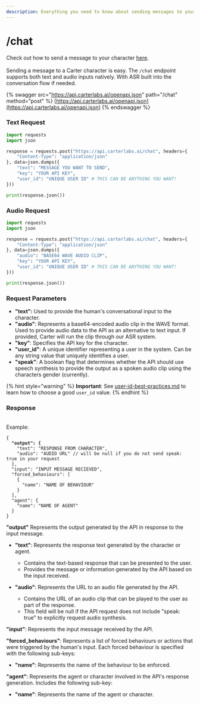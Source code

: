 ```yaml
---
description: Everything you need to know about sending messages to your character.
---
```


# /chat

Check out how to send a message to your character [here](../quick-start/unity.md). \
\
Sending a message to a Carter character is easy. The `/chat` endpoint supports both text and audio inputs natively. With ASR built into the conversation flow if needed.

{% swagger src="https://api.carterlabs.ai/openapi.json" path="/chat" method="post" %}
[https://api.carterlabs.ai/openapi.json](https://api.carterlabs.ai/openapi.json)
{% endswagger %}

### Text Request

```python
import requests
import json

response = requests.post("https://api.carterlabs.ai/chat", headers={
    "Content-Type": "application/json"
}, data=json.dumps({
    "text": "MESSAGE YOU WANT TO SEND",
    "key": "YOUR API KEY",
    "user_id": "UNIQUE USER ID" # THIS CAN BE ANYTHING YOU WANT!
}))

print(response.json())
```

### Audio Request

```python
import requests
import json

response = requests.post("https://api.carterlabs.ai/chat", headers={
    "Content-Type": "application/json"
}, data=json.dumps({
    "audio": "BASE64 WAVE AUDIO CLIP",
    "key": "YOUR API KEY",
    "user_id": "UNIQUE USER ID" # THIS CAN BE ANYTHING YOU WANT!
}))

print(response.json())
```

### Request Parameters

* **"text":** Used to provide the human's conversational input to the character.
* **"audio"**: Represents a base64-encoded audio clip in the WAVE format. Used to provide audio data to the API as an alternative to text input. If provided, Carter will run the clip through our ASR system.
* **"key"**: Specifies the API key for the character.&#x20;
* **"user\_id"**: A unique identifier representing a user in the system. Can be any string value that uniquely identifies a user.
* **"speak"**: A boolean flag that determines whether the API should use speech synthesis to provide the output as a spoken audio clip using the characters gender (currently).

{% hint style="warning" %}
**Important**: See [user-id-best-practices.md](../concepts/user/user-id-best-practices.md "mention") to learn how to choose a good `user_id` value.
{% endhint %}

### Response

\
Example:

<pre class="language-json"><code class="lang-json">{
<strong>  "output": {
</strong>    "text": "RESPONSE FROM CHARACTER",
    "audio": "AUDIO URL" // will be null if you do not send speak: true in your request
  },
  "input": "INPUT MESSAGE RECIEVED",
  "forced_behaviours": [
    {
      "name": "NAME OF BEHAVIOUR"
    }
  ],
  "agent": {
    "name": "NAME OF AGENT"
  }
}
</code></pre>

**"output"** Represents the output generated by the API in response to the input message.

*   **"text"**: Represents the response text generated by the character or agent.

    * Contains the text-based response that can be presented to the user.
    * Provides the message or information generated by the API based on the input received.


*   **"audio"**: Represents the URL to an audio file generated by the API.

    * Contains the URL of an audio clip that can be played to the user as part of the response.
    * This field will be null if the API request does not include "speak: true" to explicitly request audio synthesis.



**"input"**: Represents the input message received by the API.



**"forced\_behaviours"**: Represents a list of forced behaviours or actions that were triggered by the human's input. Each forced behaviour is specified with the following sub-keys:

* **"name"**: Represents the name of the behaviour to be enforced.



**"agent"**: Represents the agent or character involved in the API's response generation. Includes the following sub-key:

* **"name"**: Represents the name of the agent or character.

